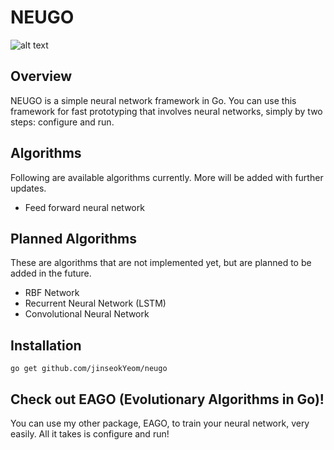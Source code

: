# NEUGO
![alt text](https://github.com/jinseokYeom/neugo/blob/master/neugo_banner.png "NEUGO")

## Overview
NEUGO is a simple neural network framework in Go. You can use this framework for 
fast prototyping that involves neural networks, simply by two steps: configure and
run.

## Algorithms
Following are available algorithms currently. More will be added with further
updates.
* Feed forward neural network

## Planned Algorithms
These are algorithms that are not implemented yet, but are planned to be added
in the future.
* RBF Network
* Recurrent Neural Network (LSTM)
* Convolutional Neural Network

## Installation
`go get github.com/jinseokYeom/neugo`

## Check out EAGO (Evolutionary Algorithms in Go)!
You can use my other package, EAGO, to train your neural network, very easily.
All it takes is configure and run!
